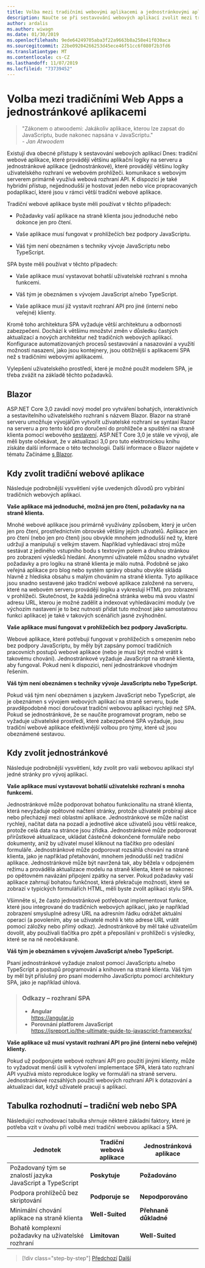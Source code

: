 ```yaml
---
title: Volba mezi tradičními webovými aplikacemi a jednostránkovými aplikacemi
description: Naučte se při sestavování webových aplikací zvolit mezi tradičními webovými aplikacemi a jednostránkové (Single Page Applications).
author: ardalis
ms.author: wiwagn
ms.date: 01/30/2019
ms.openlocfilehash: 9ede64249705aba3f22a9663b8a258e41f030aca
ms.sourcegitcommit: 22be09204266253d45ece46f51cc6f080f2b3fd6
ms.translationtype: MT
ms.contentlocale: cs-CZ
ms.lasthandoff: 11/07/2019
ms.locfileid: "73739452"
---
```

# <a name="choose-between-traditional-web-apps-and-single-page-apps-spas"></a>Volba mezi tradičními Web Apps a jednostránkové aplikacemi

> "Zákonem o atwoodemi: Jakákoliv aplikace, kterou lze zapsat do JavaScriptu, bude nakonec napsána v JavaScriptu."  
> _\- Jan Atwoodem_

Existují dva obecné přístupy k sestavování webových aplikací Dnes: tradiční webové aplikace, které provádějí většinu aplikační logiky na serveru a jednostránkové aplikace (jednostránkové), které provádějí většinu logiky uživatelského rozhraní ve webovém prohlížeči. komunikace s webovým serverem primárně využívá webová rozhraní API. K dispozici je také hybridní přístup, nejjednodušší je hostovat jeden nebo více propracovaných podaplikací, které jsou v rámci větší tradiční webové aplikace.

Tradiční webové aplikace byste měli používat v těchto případech:

- Požadavky vaší aplikace na straně klienta jsou jednoduché nebo dokonce jen pro čtení.

- Vaše aplikace musí fungovat v prohlížečích bez podpory JavaScriptu.

- Váš tým není obeznámen s techniky vývoje JavaScriptu nebo TypeScript.

SPA byste měli používat v těchto případech:

- Vaše aplikace musí vystavovat bohatší uživatelské rozhraní s mnoha funkcemi.

- Váš tým je obeznámen s vývojem JavaScript a/nebo TypeScript.

- Vaše aplikace musí již vystavit rozhraní API pro jiné (interní nebo veřejné) klienty.

Kromě toho architektura SPA vyžaduje větší architekturu a odbornosti zabezpečení. Dochází k většímu množství změn v důsledku častých aktualizací a nových architektur než tradičních webových aplikací. Konfigurace automatizovaných procesů sestavování a nasazování a využití možností nasazení, jako jsou kontejnery, jsou obtížnější s aplikacemi SPA než s tradičními webovými aplikacemi.

Vylepšení uživatelského prostředí, které je možné použít modelem SPA, je třeba zvážit na základě těchto požadavků.

## <a name="blazor"></a>Blazor

ASP.NET Core 3,0 zavádí nový model pro vytváření bohatých, interaktivních a sestavitelního uživatelského rozhraní s názvem Blazor. Blazor na straně serveru umožňuje vývojářům vytvořit uživatelské rozhraní se syntaxí Razor na serveru a pro tento kód pro doručení do prohlížeče a spuštění na straně klienta pomocí webového [sestavení](https://webassembly.org/). ASP.NET Core 3,0 je stále ve vývoji, ale měli byste očekávat, že v aktualizaci 3,0 pro tuto elektronickou knihu získáte další informace o této technologii. Další informace o Blazor najdete v tématu Začínáme [s Blazor](https://blazor.net/docs/get-started.html).

## <a name="when-to-choose-traditional-web-apps"></a>Kdy zvolit tradiční webové aplikace

Následuje podrobnější vysvětlení výše uvedených důvodů pro vybírání tradičních webových aplikací.

**Vaše aplikace má jednoduché, možná jen pro čtení, požadavky na na straně klienta.**

Mnohé webové aplikace jsou primárně využívány způsobem, který je určen jen pro čtení, prostřednictvím obrovské většiny jejich uživatelů. Aplikace jen pro čtení (nebo jen pro čtení) jsou obvykle mnohem jednodušší než ty, které udržují a manipulují s velkým stavem. Například vyhledávací stroj může sestávat z jediného vstupního bodu s textovým polem a druhou stránkou pro zobrazení výsledků hledání. Anonymní uživatelé můžou snadno vytvářet požadavky a pro logiku na straně klienta je málo nutná. Podobně se jako veřejná aplikace pro blog nebo systém správy obsahu obvykle skládá hlavně z hlediska obsahu s malým chováním na straně klienta. Tyto aplikace jsou snadno sestavené jako tradiční webové aplikace založené na serveru, které na webovém serveru provádějí logiku a vykreslují HTML pro zobrazení v prohlížeči. Skutečnost, že každá jedinečná stránka webu má svou vlastní adresu URL, kterou je možné zadělit a indexovat vyhledávacími moduly (ve výchozím nastavení je to bez nutnosti přidat tuto možnost jako samostatnou funkci aplikace) je také v takových scénářích jasné zvýhodnění.

**Vaše aplikace musí fungovat v prohlížečích bez podpory JavaScriptu.**

Webové aplikace, které potřebují fungovat v prohlížečích s omezením nebo bez podpory JavaScriptu, by měly být zapsány pomocí tradičních pracovních postupů webové aplikace (nebo je musí být možné vrátit k takovému chování). Jednostránkové vyžaduje JavaScript na straně klienta, aby fungoval. Pokud není k dispozici, není jednostránkové vhodným řešením.

**Váš tým není obeznámen s techniky vývoje JavaScriptu nebo TypeScript.**

Pokud váš tým není obeznámen s jazykem JavaScript nebo TypeScript, ale je obeznámen s vývojem webových aplikací na straně serveru, bude pravděpodobně moci doručovat tradiční webovou aplikaci rychleji než SPA. Pokud se jednostránkové, že se naučíte programovat program, nebo se vyžaduje uživatelské prostředí, které zabezpečené SPA vyžaduje, jsou tradiční webové aplikace efektivnější volbou pro týmy, které už jsou obeznámené sestavou.

## <a name="when-to-choose-spas"></a>Kdy zvolit jednostránkové

Následuje podrobnější vysvětlení, kdy zvolit pro vaši webovou aplikaci styl jedné stránky pro vývoj aplikací.

**Vaše aplikace musí vystavovat bohatší uživatelské rozhraní s mnoha funkcemi.**

Jednostránkové může podporovat bohatou funkcionalitu na straně klienta, která nevyžaduje opětovné načtení stránky, protože uživatelé probírají akce nebo přecházejí mezi oblastmi aplikace. Jednostránkové se může načíst rychleji, načítat data na pozadí a jednotlivé akce uživatelů jsou větší reakce, protože celá data na stránce jsou zřídka. Jednostránkové může podporovat přírůstkové aktualizace, ukládat částečně dokončené formuláře nebo dokumenty, aniž by uživatel musel kliknout na tlačítko pro odeslání formuláře. Jednostránkové může podporovat rozsáhlá chování na straně klienta, jako je například přetahování, mnohem jednodušší než tradiční aplikace. Jednostránkové může být navržená tak, aby běžela v odpojeném režimu a prováděla aktualizace modelu na straně klienta, které se nakonec po opětovném navázání připojení zpátky na server. Pokud požadavky vaší aplikace zahrnují bohatou funkčnost, která překračuje možnosti, které se zobrazí v typických formulářích HTML, měli byste zvolit aplikaci stylu SPA.

Všimněte si, že často jednostránkové potřebovat implementovat funkce, které jsou integrované do tradičních webových aplikací, jako je například zobrazení smysluplné adresy URL na adresním řádku odrážet aktuální operaci (a povolením, aby se uživatelé mohli k této adrese URL vrátit pomocí záložky nebo přímý odkaz). Jednostránkové by měl také uživatelům dovolit, aby používali tlačítka pro zpět a přeposílání v prohlížeči s výsledky, které se na ně neočekávaně.

**Váš tým je obeznámen s vývojem JavaScript a/nebo TypeScript.**

Psaní jednostránkové vyžaduje znalost pomocí JavaScriptu a/nebo TypeScript a postupů programování a knihoven na straně klienta. Váš tým by měl být příslušný pro psaní moderního JavaScriptu pomocí architektury SPA, jako je například úhlová.

> ### <a name="references--spa-frameworks"></a>Odkazy – rozhraní SPA
>
> - **Angular**  
>   <https://angular.io>
> - **Porovnání platforem JavaScript**  
>   <https://jsreport.io/the-ultimate-guide-to-javascript-frameworks/>

**Vaše aplikace už musí vystavit rozhraní API pro jiné (interní nebo veřejné) klienty.**

Pokud už podporujete webové rozhraní API pro použití jinými klienty, může to vyžadovat menší úsilí k vytvoření implementace SPA, která tato rozhraní API využívá místo reprodukce logiky ve formuláři na straně serveru. Jednostránkové rozsáhlých použití webových rozhraní API k dotazování a aktualizaci dat, když uživatelé pracují s aplikací.

## <a name="decision-table--traditional-web-or-spa"></a>Tabulka rozhodnutí – tradiční web nebo SPA

Následující rozhodovací tabulka shrnuje některé základní faktory, které je potřeba vzít v úvahu při volbě mezi tradiční webovou aplikací a SPA.

| **Jednotek**                                           | **Tradiční webová aplikace** | **Jednostránková aplikace** |
| ---------------------------------------------------- | ----------------------- | --------------------------- |
| Požadovaný tým se znalostí jazyka JavaScript a TypeScript | **Poskytuje**             | **Požadováno**                |
| Podpora prohlížečů bez skriptování                   | **Podporuje se**           | **Nepodporováno**           |
| Minimální chování aplikace na straně klienta             | **Well-Suited**         | **Přehnaně důkladné**                |
| Bohatě komplexní požadavky na uživatelské rozhraní            | **Limitovan**             | **Well-Suited**             |

>[!div class="step-by-step"]
>[Předchozí](modern-web-applications-characteristics.md)
>[Další](architectural-principles.md)
